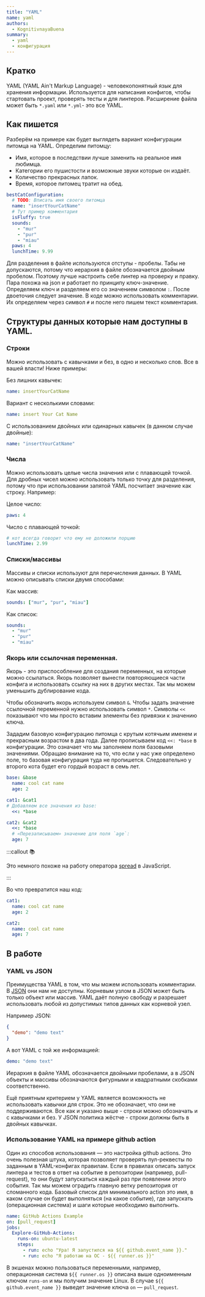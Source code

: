 ```yaml
---
title: "YAML"
name: yaml
authors:
  - KognitivnayaBuena
summary:
  - yaml
  - конфигурация
---
```


## Кратко

YAML (YAML Ain't Markup Language) - человекопонятный язык для хранения информации. Используется для написания конфигов, чтобы стартовать проект, проверять тесты и для линтеров.
Расширение файла может быть `*.yaml` или `*.yml`- это все YAML.

## Как пишется

Разберём на примере как будет выглядеть вариант конфигурации питомца на YAML. Определим питомцу:

- Имя, которое в последствии лучше заменить на реальное имя любимца.
- Категории его пушистости и возможные звуки которые он издаёт.
- Количество прекрасных лапок.
- Время, которое питомец тратит на обед.

```yaml
bestCatConfiguration:
  # TODO: Вписать имя своего питомца
  name: "insertYourCatName"
  # Тут пример комментария
  isFluffy: true
  sounds:
    - "mur"
    - "pur"
    - "miau"
  paws: 4
  lunchTime: 9.99
```

Для разделения в файле используются отступы - пробелы. Табы не допускаются, потому что иерархия в файле обозначается двойным пробелом. Поэтому лучше настроить себе линтер на проверку и правку. Пара похожа на json и работает по принципу ключ-значение. Определяем ключ и разделяем его со значением символом `:`. После двоеточия следует значение.
В коде можно использовать комментарии. Их определяем через символ `#` и после него пишем текст комментария.

## Структуры данных которые нам доступны в YAML.

### Строки

Можно использовать с кавычками и без, в одно и несколько слов. Все в вашей власти! Ниже примеры:

Без лишних кавычек:

```yaml
name: insertYourCatName
```

Вариант с несколькими словами:

```yaml
name: insert Your Cat Name
```

С использованием двойных или одинарных кавычек (в данном случае двойные):

```yaml
name: "insertYourCatName"
```

### Числа

Можно использовать целые числа значения или с плавающей точкой. Для дробных чисел можно использовать только
точку для разделения, потому что при использовании запятой YAML посчитает значение как строку. Например:

Целое число:

```yaml
paws: 4
```

Число с плавающей точкой:

```yaml
# кот всегда говорит что ему не доложили порцию
lunchTime: 2.99
```

### Списки/массивы

Массивы и списки используют для перечисления данных.
В YAML можно описывать списки двумя способами:

Как массив:

```yaml
sounds: ["mur", "pur", "miau"]
```

Как список:

```yaml
sounds:
  - "mur"
  - "pur"
  - "miau"
```

### Якорь или ссылочная переменная.

Якорь - это приспособление для создания переменных, на которые можно ссылаться. Якорь позволяет вынести повторяющиеся части конфига и использовать ссылку на них в других местах. Так мы можем уменьшить дублирование кода.

Чтобы обозначить якорь используем символ `&`. Чтобы задать значение ссылочной переменной нужно использовать символ `*`. Символы `<<` показывают что мы просто вставим элементы без привязки к значению ключа.

Зададим базовую конфигурацию питомца с крутым котячьим именем и прекрасным возрастом в два года. Далее прописываем код `<<: *base` в конфигурации. Это означает что мы заполняем поля базовыми значениями. Обращаю внимание на то, что если у нас уже определено поле, то базовая конфигурация туда не пропишется. Следовательно у второго кота будет его гордый возраст в семь лет.

```yaml
base: &base
  name: cool cat name
  age: 2

cat1: &cat1
# Добавляем все значения из base:
  <<: *base

cat2: &cat2
  <<: *base
  # «Перезаписываем» значение для поля `age`:
  age: 7
```

:::callout 📚

Это немного похоже на работу оператора [spread](/js/doka/object/) в JavaScript.

:::

Во что превратится наш код:

```yaml
cat1:
  name: cool cat name
  age: 2

cat2:
  name: cool cat name
  age: 7
```

## В работе

### YAML vs JSON

Преимущества YAML в том, что мы можем использовать комментарии. В [JSON](/js/doka/json) они нам не доступны.
Корневым узлом в JSON может быть только объект или массив. YAML даёт полную свободу и разрешает использовать любой из допустимых типов данных как корневой узел.

Например JSON:

```json
{
  "demo": "demo text"
}
```

А вот YAML с той же информацией:

```yaml
demo: "demo text"
```

Иерархия в файле YAML обозначается двойными пробелами, а в JSON объекты и массивы обозначаются фигурными и квадратными скобками соответственно.

Ещё приятным критерием у YAML является возможность не использовать кавычки для строк. Это не обозначает, что они не поддерживаются. Все как и указано выше - строки можно обозначать и с кавычками и без. У JSON политика жёстче - строки должны быть в двойных кавычках.

### Использование YAML на примере github action

Один из способов использования — это настройка github actions. Это очень полезная штука, которая позволяет проверять пул-реквесты по заданным в YAML-конфигах правилам.
Если в правилах описать запуск линтера и тестов в ответ на событие в репозитории (например, pull-request), то они будут запускаться каждый раз при появлении этого события. Так мы можем оградить главную ветку репозитория от сломанного кода.
Базовый список для минимального action это имя, в каком случае он будет выполняться (на какое событие), где запускать (операционная система) и шаги которые необходимо выполнить.

```yaml
name: GitHub Actions Example
on: [pull_request]
jobs:
  Explore-GitHub-Actions:
    runs-on: ubuntu-latest
    steps:
      - run: echo "Ура! Я запустился на ${{ github.event_name }}."
      - run: echo "Я работаю на ОС - ${{ runner.os }}"
```

В экшенах можно пользоваться переменными, например, операционная система `${{ runner.os }}` описана выше одноименным ключом `runs-on` и мы получим значение Linux. В случае `${{ github.event_name }}` выведет значение ключа `on` — `pull_request`.
